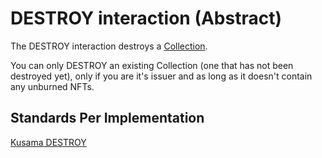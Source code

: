 # DESTROY interaction (Abstract)

The DESTROY interaction destroys a [Collection](../entities/collection.md).

You can only DESTROY an existing Collection (one that has not been destroyed yet), only if you are it's issuer and as long as it doesn't contain any unburned NFTs.

## Standards Per Implementation

[Kusama DESTROY](../../kusama/interactions/destroy.md)

